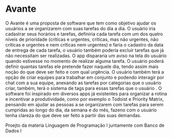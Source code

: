 # Avante
O Avante é uma proposta de software que tem como objetivo ajudar os usuários a
se organizarem com suas tarefas do dia a dia. O usuário iria cadastrar seus horários
e tarefas, definiria cada tarefa com um dos quatro níveis de prioridade (críticas e
urgentes, críticas, mas não urgentes, não críticas e urgentes e nem críticas nem
urgentes) e faria o cadastro da data de entrega de cada tarefa, o usuário também
poderia excluir tarefas que já não necessitam ser realizadas. O app dispararia um
aviso na tela do usuário quando estivesse no momento de realizar alguma tarefa. O
usuário poderá definir quantas tarefas ele pretende fazer naquele dia, tendo assim
mais noção do que deve ser feito e com qual urgência. O usuário também terá a
opção de criar equipes para trabalhar em conjunto e podendo interagir por chat com
a sua equipe, anexando as tarefas por categorias que o usuário criar, também, terá
o sistema de tags para essas tarefas que o usuário . O software foi inspirado em
diversos apps já existentes para organizar a rotina e incentivar a produtividade,
como por exemplo o Todoist e Priority Matrix, pensando em ajudar as pessoas a se
organizarem com tarefas para serem cumpridas ao longo do dia, da semana e do
mês, fazeno com o usuário tenha clareza do que deve ser feito a partir das suas
demandas.

Proejto da materia Linguagem de Programação I juntamente com Banco de Dados I
